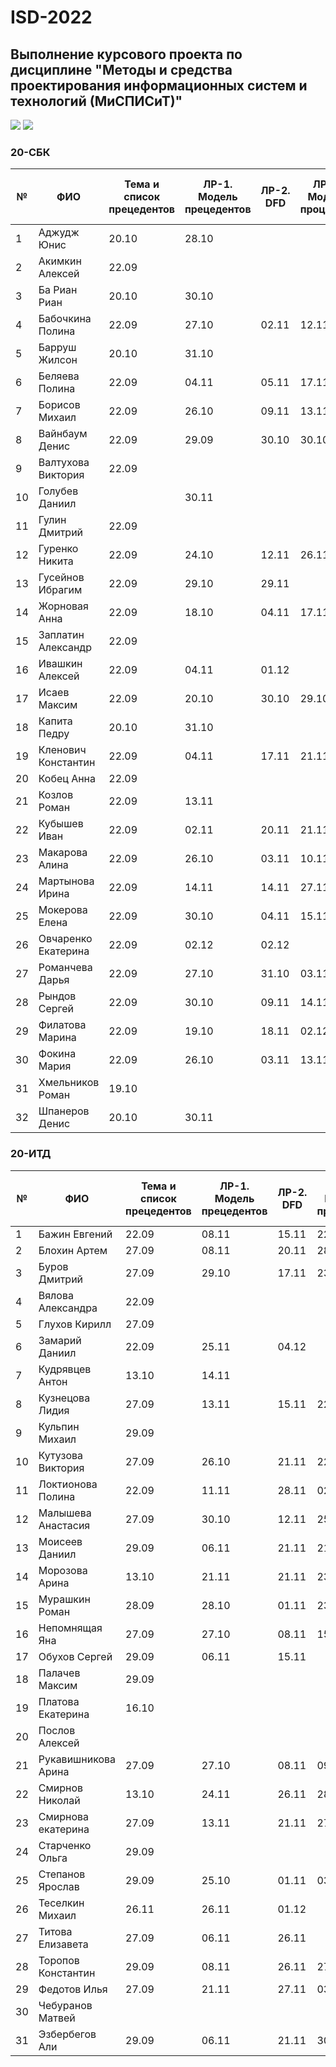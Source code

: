 # ISD-2022
## Выполнение курсового проекта по дисциплине "Методы и средства проектирования информационных систем и технологий (МиСПИСиТ)"

<img src="https://img.shields.io/github/commit-activity/m/nntu-cs/ISD-2022?color=lime&style=for-the-badge">
<img src="https://img.shields.io/github/last-commit/nntu-cs/ISD-2022?color=darkgreen&style=for-the-badge">

### 20-СБК 

|№ |  ФИО | Тема и список прецедентов | ЛР-1. Модель прецедентов | ЛР-2. DFD | ЛР-3. Модель процессов | ЛР-4. Модели данных | Курсовой проект (поступление на проверку) | 
| -- | ------ |  ----- |  ----- |  ----- |  ----- |  ----- |  ----- | 
| 1 | Аджудж Юнис | 20.10 | 28.10 |      |      |      |      | 
| 2 | Акимкин Алексей | 22.09 |      |      |      |      |      | 
| 3 | Ба Риан Риан | 20.10 | 30.10 |      |      |      |      | 
| 4 | Бабочкина Полина | 22.09 | 27.10 | 02.11 | 12.11 | 24.11 |      | 
| 5 | Барруш Жилсон | 20.10 | 31.10 |      |      |      |      | 
| 6 | Беляева Полина | 22.09 | 04.11 | 05.11 | 17.11 | 01.12 |      | 
| 7 | Борисов Михаил | 22.09 | 26.10 | 09.11 | 13.11 | 18.11 | 03.12 | 
| 8 | Вайнбаум Денис | 22.09 | 29.09 | 30.10 | 30.10 | 12.11 | 27.11 | 
| 9 | Валтухова Виктория | 22.09 |      |      |      |      |      | 
| 10 | Голубев Даниил |      | 30.11 |      |      |      |      | 
| 11 | Гулин Дмитрий | 22.09 |      |      |      |      |      | 
| 12 | Гуренко Никита | 22.09 | 24.10 | 12.11 | 26.11 | 23.11 |      | 
| 13 | Гусейнов Ибрагим | 22.09 | 29.10 | 29.11 |      |      |      | 
| 14 | Жорновая Анна | 22.09 | 18.10 | 04.11 | 17.11 | 28.11 |      | 
| 15 | Заплатин Александр | 22.09 |      |      |      |      |      | 
| 16 | Ивашкин Алексей | 22.09 | 04.11 | 01.12 |      |      |      | 
| 17 | Исаев Максим | 22.09 | 20.10 | 30.10 | 29.10 | 17.11 | 27.11 | 
| 18 | Капита Педру | 20.10 | 31.10 |      |      |      |      | 
| 19 | Кленович Константин | 22.09 | 04.11 | 17.11 | 21.11 | 02.12 |      | 
| 20 | Кобец Анна | 22.09 |      |      |      |      |      | 
| 21 | Козлов Роман | 22.09 | 13.11 |      |      |      |      | 
| 22 | Кубышев Иван | 22.09 | 02.11 | 20.11 | 21.11 | 21.11 | 01.12 | 
| 23 | Макарова Алина | 22.09 | 26.10 | 03.11 | 10.11 | 28.11 |      | 
| 24 | Мартынова Ирина | 22.09 | 14.11 | 14.11 | 27.11 | 29.11 |      | 
| 25 | Мокерова Елена | 22.09 | 30.10 | 04.11 | 15.11 |      | 03.12 | 
| 26 | Овчаренко Екатерина | 22.09 | 02.12 | 02.12 |      |      |      | 
| 27 | Романчева Дарья | 22.09 | 27.10 | 31.10 | 03.11 | 17.11 | 29.11 | 
| 28 | Рындов Сергей | 22.09 | 30.10 | 09.11 | 14.11 | 05.12 |      | 
| 29 | Филатова Марина | 22.09 | 19.10 | 18.11 | 02.12 |      |      | 
| 30 | Фокина Мария | 22.09 | 26.10 | 03.11 | 13.11 | 29.11 |      | 
| 31 | Хмельников Роман | 19.10 |      |      |      |      |      | 
| 32 | Шпанеров Денис | 20.10 | 30.11 |      |      |      |      | 

### 20-ИТД 

|№ |  ФИО | Тема и список прецедентов | ЛР-1. Модель прецедентов | ЛР-2. DFD | ЛР-3. Модель процессов | ЛР-4. Модели данных | Курсовой проект (поступление на проверку) | 
| -- | ------ |  ----- |  ----- |  ----- |  ----- |  ----- |  ----- | 
| 1 | Бажин Евгений | 22.09 | 08.11 | 15.11 | 22.11 | 27.11 | 04.12 | 
| 2 | Блохин Артем | 27.09 | 08.11 | 20.11 | 28.11 |      |      | 
| 3 | Буров Дмитрий | 27.09 | 29.10 | 17.11 | 23.11 | 27.11 | 04.12 | 
| 4 | Вялова Александра | 22.09 |      |      |      |      |      | 
| 5 | Глухов Кирилл | 27.09 |      |      |      |      |      | 
| 6 | Замарий Даниил | 22.09 | 25.11 | 04.12 |      |      |      | 
| 7 | Кудрявцев Антон | 13.10 | 14.11 |      |      |      |      | 
| 8 | Кузнецова Лидия | 27.09 | 13.11 | 15.11 | 22.11 | 24.11 | 03.12 | 
| 9 | Кульпин Михаил | 29.09 |      |      |      |      |      | 
| 10 | Кутузова Виктория | 27.09 | 26.10 | 21.11 | 22.11 | 27.11 |      | 
| 11 | Локтионова Полина | 22.09 | 11.11 | 28.11 | 02.12 |      |      | 
| 12 | Малышева Анастасия | 27.09 | 30.10 | 12.11 | 25.11 |      |      | 
| 13 | Моисеев Даниил | 29.09 | 06.11 | 21.11 | 21.11 |      |      | 
| 14 | Морозова Арина | 13.10 | 21.11 | 21.11 | 23.11 | 21.11 |      | 
| 15 | Мурашкин Роман | 28.09 | 28.10 | 01.11 | 23.11 | 29.11 |      | 
| 16 | Непомнящая Яна | 27.09 | 27.10 | 08.11 | 15.11 | 21.11 | 02.12 | 
| 17 | Обухов Сергей | 29.09 | 06.11 | 15.11 |      |      |      | 
| 18 | Палачев Максим | 29.09 |      |      |      |      |      | 
| 19 | Платова Екатерина | 16.10 |      |      |      |      |      | 
| 20 | Послов Алексей |      |      |      |      |      |      | 
| 21 | Рукавишникова Арина | 27.09 | 27.10 | 08.11 | 09.11 |      |      | 
| 22 | Смирнов Николай | 13.10 | 24.11 | 26.11 | 28.11 |      |      | 
| 23 | Смирнова екатерина | 27.09 | 13.11 | 21.11 | 27.11 | 04.12 |      | 
| 24 | Старченко Ольга | 29.09 |      |      |      |      |      | 
| 25 | Степанов Ярослав | 29.09 | 25.10 | 01.11 | 03.11 | 20.11 | 01.12 | 
| 26 | Теселкин Михаил | 26.11 | 26.11 | 01.12 |      |      |      | 
| 27 | Титова Елизавета | 27.09 | 06.11 | 26.11 |      |      |      | 
| 28 | Торопов Константин | 29.09 | 08.11 | 26.11 | 27.11 | 30.11 | 04.12 | 
| 29 | Федотов Илья  | 27.09 | 21.11 | 27.11 | 03.12 |      |      | 
| 30 | Чебуранов Матвей  |      |      |      |      |      |      | 
| 31 | Эзбербегов Али | 29.09 | 06.11 | 21.11 | 30.11 |      |      | 



